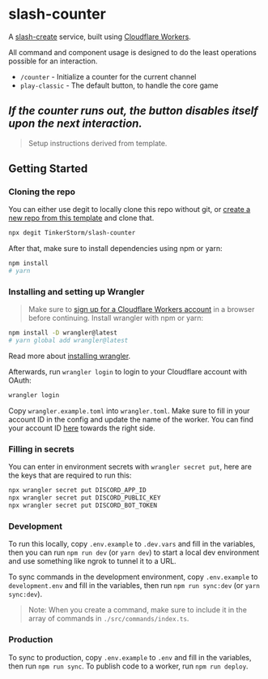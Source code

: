 # slash-counter

A [slash-create](https://npm.im/slash-create) service, built using [Cloudflare Workers](https://workers.cloudflare.com).

All command and component usage is designed to do the least operations possible for an interaction.

- `/counter` - Initialize a counter for the current channel
- `play-classic` - The default button, to handle the core game

*If the counter runs out, the button disables itself upon the next interaction.*
---

> Setup instructions derived from template.

## Getting Started
### Cloning the repo
You can either use degit to locally clone this repo without git, or [create a new repo from this template](https://github.com/Snazzah/slash-create-worker/generate) and clone that.
```sh
npx degit TinkerStorm/slash-counter
```

After that, make sure to install dependencies using npm or yarn:
```sh
npm install
# yarn
```
### Installing and setting up Wrangler
> Make sure to [sign up for a Cloudflare Workers account](https://dash.cloudflare.com/sign-up/workers) in a browser before continuing.
Install wrangler with npm or yarn:
```sh
npm install -D wrangler@latest
# yarn global add wrangler@latest
```
Read more about [installing wrangler](https://developers.cloudflare.com/workers/cli-wrangler/install-update).

Afterwards, run `wrangler login` to login to your Cloudflare account with OAuth:
```sh
wrangler login
```

Copy `wrangler.example.toml` into `wrangler.toml`. Make sure to fill in your account ID in the config and update the name of the worker. You can find your account ID [here](https://dash.cloudflare.com/?to=/:account/workers) towards the right side.

### Filling in secrets
You can enter in environment secrets with `wrangler secret put`, here are the keys that are required to run this:
```sh
npx wrangler secret put DISCORD_APP_ID
npx wrangler secret put DISCORD_PUBLIC_KEY
npx wrangler secret put DISCORD_BOT_TOKEN
```

### Development
To run this locally, copy `.env.example` to `.dev.vars` and fill in the variables, then you can run `npm run dev` (or `yarn dev`) to start a local dev environment and use something like ngrok to tunnel it to a URL.

To sync commands in the development environment, copy `.env.example` to `development.env` and fill in the variables, then run `npm run sync:dev` (or `yarn sync:dev`).

> Note: When you create a command, make sure to include it in the array of commands in `./src/commands/index.ts`.

### Production
To sync to production, copy `.env.example` to `.env` and fill in the variables, then run `npm run sync`. To publish code to a worker, run `npm run deploy`.
